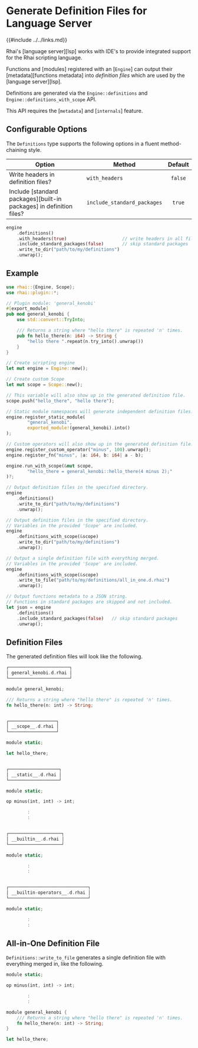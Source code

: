 Generate Definition Files for Language Server
=============================================

{{#include ../../links.md}}

Rhai's [language server][lsp] works with IDE's to provide integrated support for the Rhai scripting language.

Functions and [modules] registered with an [`Engine`] can output their [metadata][functions metadata]
into _definition files_ which are used by the [language server][lsp].

Definitions are generated via the `Engine::definitions` and `Engine::definitions_with_scope` API.

This API requires the [`metadata`] and [`internals`] feature.


Configurable Options
--------------------

The `Definitions` type supports the following options in a fluent method-chaining style.

| Option                                                              | Method                      | Default |
| ------------------------------------------------------------------- | --------------------------- | :-----: |
| Write headers in definition files?                                  | `with_headers`              | `false` |
| Include [standard packages][built-in packages] in definition files? | `include_standard_packages` | `true`  |

```rust
engine
    .definitions()
    .with_headers(true)                     // write headers in all files
    .include_standard_packages(false)       // skip standard packages
    .write_to_dir("path/to/my/definitions")
    .unwrap();
```


Example
-------

```rust
use rhai::{Engine, Scope};
use rhai::plugin::*;

// Plugin module: 'general_kenobi'
#[export_module]
pub mod general_kenobi {
    use std::convert::TryInto;

    /// Returns a string where "hello there" is repeated 'n' times.
    pub fn hello_there(n: i64) -> String {
        "hello there ".repeat(n.try_into().unwrap())
    }
}

// Create scripting engine
let mut engine = Engine::new();

// Create custom Scope
let mut scope = Scope::new();

// This variable will also show up in the generated definition file.
scope.push("hello_there", "hello there");

// Static module namespaces will generate independent definition files.
engine.register_static_module(
        "general_kenobi",
        exported_module!(general_kenobi).into()
);

// Custom operators will also show up in the generated definition file.
engine.register_custom_operator("minus", 100).unwrap();
engine.register_fn("minus", |a: i64, b: i64| a - b);

engine.run_with_scope(&mut scope,
        "hello_there = general_kenobi::hello_there(4 minus 2);"
)?;

// Output definition files in the specified directory.
engine
    .definitions()
    .write_to_dir("path/to/my/definitions")
    .unwrap();

// Output definition files in the specified directory.
// Variables in the provided 'Scope' are included.
engine
    .definitions_with_scope(&scope)
    .write_to_dir("path/to/my/definitions")
    .unwrap();

// Output a single definition file with everything merged.
// Variables in the provided 'Scope' are included.
engine
    .definitions_with_scope(&scope)
    .write_to_file("path/to/my/definitions/all_in_one.d.rhai")
    .unwrap();

// Output functions metadata to a JSON string.
// Functions in standard packages are skipped and not included.
let json = engine
    .definitions()
    .include_standard_packages(false)   // skip standard packages
    .unwrap();
```


Definition Files
----------------

The generated definition files will look like the following.

```rust
┌───────────────────────┐
│ general_kenobi.d.rhai │
└───────────────────────┘

module general_kenobi;

/// Returns a string where "hello there" is repeated 'n' times.
fn hello_there(n: int) -> String;


┌──────────────────┐
│ __scope__.d.rhai │
└──────────────────┘

module static;

let hello_there;


┌───────────────────┐
│ __static__.d.rhai │
└───────────────────┘

module static;

op minus(int, int) -> int;

        :
        :


┌────────────────────┐
│ __builtin__.d.rhai │
└────────────────────┘

module static;

        :
        :


┌──────────────────────────────┐
│ __builtin-operators__.d.rhai │
└──────────────────────────────┘

module static;

        :
        :

```


All-in-One Definition File
--------------------------

`Definitions::write_to_file` generates a single definition file with everything merged in, like the following.

```rust
module static;

op minus(int, int) -> int;

        :
        :

module general_kenobi {
    /// Returns a string where "hello there" is repeated 'n' times.
    fn hello_there(n: int) -> String;
}

let hello_there;
```

